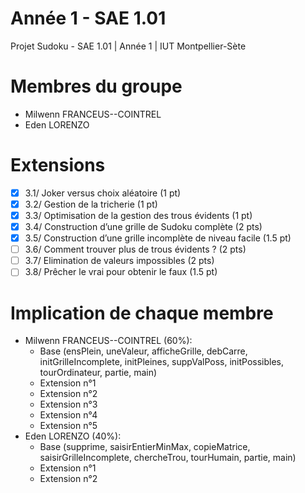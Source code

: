 # Année 1 - SAE 1.01
Projet Sudoku - SAE 1.01 | Année 1 | IUT Montpellier-Sète

# Membres du groupe
- Milwenn FRANCEUS--COINTREL
- Eden LORENZO

# Extensions
- [x] 3.1/ Joker versus choix aléatoire (1 pt)
- [x] 3.2/ Gestion de la tricherie (1 pt)
- [x] 3.3/ Optimisation de la gestion des trous évidents (1 pt)
- [x] 3.4/ Construction d’une grille de Sudoku complète (2 pts)
- [x] 3.5/ Construction d’une grille incomplète de niveau facile (1.5 pt)
- [ ] 3.6/ Comment trouver plus de trous évidents ? (2 pts)
- [ ] 3.7/ Elimination de valeurs impossibles (2 pts)
- [ ] 3.8/ Prêcher le vrai pour obtenir le faux (1.5 pt)

# Implication de chaque membre
- Milwenn FRANCEUS--COINTREL (60%):
  - Base (ensPlein, uneValeur, afficheGrille, debCarre, initGrilleIncomplete, initPleines, suppValPoss, initPossibles, tourOrdinateur, partie, main)
  - Extension n°1
  - Extension n°2
  - Extension n°3
  - Extension n°4
  - Extension n°5
- Eden LORENZO (40%):
  - Base (supprime, saisirEntierMinMax, copieMatrice, saisirGrilleIncomplete, chercheTrou, tourHumain, partie, main)
  - Extension n°1
  - Extension n°2